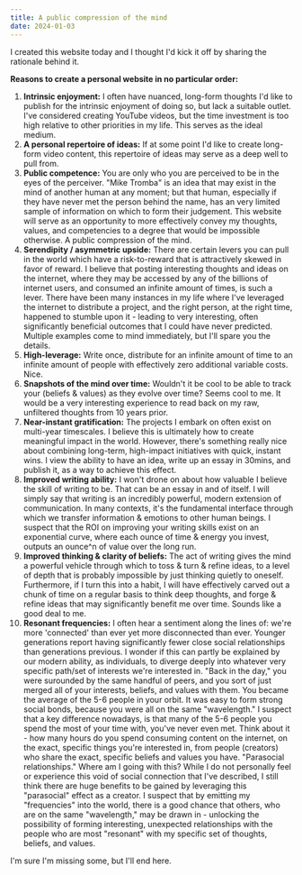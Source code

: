 ```yaml
---
title: A public compression of the mind
date: 2024-01-03
---
```


I created this website today and I thought I'd kick it off by sharing the rationale behind it.

**Reasons to create a personal website in no particular order:**

1. **Intrinsic enjoyment:** I often have nuanced, long-form thoughts I'd like to publish for the intrinsic enjoyment of doing so, but lack a suitable outlet. I've considered creating YouTube videos, but the time investment is too high relative to other priorities in my life. This serves as the ideal medium.
2. **A personal repertoire of ideas:** If at some point I'd like to create long-form video content, this repertoire of ideas may serve as a deep well to pull from.
3. **Public competence:** You are only who you are perceived to be in the eyes of the perceiver. "Mike Tromba" is an idea that may exist in the mind of another human at any moment; but that human, especially if they have never met the person behind the name, has an very limited sample of information on which to form their judgement. This website will serve as an opportunity to more effectively convey my thoughts, values, and competencies to a degree that would be impossible otherwise. A public compression of the mind.
4. **Serendipity / asymmetric upside:** There are certain levers you can pull in the world which have a risk-to-reward that is attractively skewed in favor of reward. I believe that posting interesting thoughts and ideas on the internet, where they may be accessed by any of the billions of internet users, and consumed an infinite amount of times, is such a lever. There have been many instances in my life where I've leveraged the internet to distribute a project, and the right person, at the right time, happened to stumble upon it - leading to very interesting, often significantly beneficial outcomes that I could have never predicted. Multiple examples come to mind immediately, but I'll spare you the details.
5. **High-leverage:** Write once, distribute for an infinite amount of time to an infinite amount of people with effectively zero additional variable costs. Nice.
6. **Snapshots of the mind over time:** Wouldn't it be cool to be able to track your (beliefs & values) as they evolve over time? Seems cool to me. It would be a very interesting experience to read back on my raw, unfiltered thoughts from 10 years prior.
7. **Near-instant gratification:** The projects I embark on often exist on multi-year timescales. I believe this is ultimately how to create meaningful impact in the world. However, there's something really nice about combining long-term, high-impact initiatives with quick, instant wins. I view the ability to have an idea, write up an essay in 30mins, and publish it, as a way to achieve this effect.
8. **Improved writing ability:** I won't drone on about how valuable I believe the skill of writing to be. That can be an essay in and of itself. I will simply say that writing is an incredibly powerful, modern extension of communication. In many contexts, it's the fundamental interface through which we transfer information & emotions to other human beings. I suspect that the ROI on improving your writing skills exist on an exponential curve, where each ounce of time & energy you invest, outputs an ounce^n of value over the long run.
9. **Improved thinking & clarity of beliefs:** The act of writing gives the mind a powerful vehicle through which to toss & turn & refine ideas, to a level of depth that is probably impossible by just thinking quietly to oneself. Furthermore, if I turn this into a habit, I will have effectively carved out a chunk of time on a regular basis to think deep thoughts, and forge & refine ideas that may significantly benefit me over time. Sounds like a good deal to me.
10. **Resonant frequencies:** I often hear a sentiment along the lines of: we're more 'connected' than ever yet more disconnected than ever. Younger generations report having significantly fewer close social relationships than generations previous. I wonder if this can partly be explained by our modern ability, as individuals, to diverge deeply into whatever very specific path/set of interests we're interested in. "Back in the day," you were surounded by the same handful of peers, and you sort of just merged all of your interests, beliefs, and values with them. You became the average of the 5-6 people in your orbit. It was easy to form strong social bonds, because you were all on the same "wavelength." I suspect that a key difference nowadays, is that many of the 5-6 people you spend the most of your time with, you've never even met. Think about it - how many hours do you spend consuming content on the internet, on the exact, specific things you're interested in, from people (creators) who share the exact, specific beliefs and values you have. "Parasocial relationships." Where am I going with this? While I do not personally feel or experience this void of social connection that I've described, I still think there are huge benefits to be gained by leveraging this "parasocial" effect as a creator. I suspect that by emitting my "frequencies" into the world, there is a good chance that others, who are on the same "wavelength," may be drawn in - unlocking the possibility of forming interesting, unexpected relationships with the people who are most "resonant" with my specific set of thoughts, beliefs, and values.

I'm sure I'm missing some, but I'll end here.